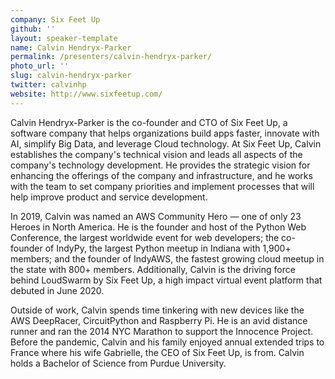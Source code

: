 ```yaml
---
company: Six Feet Up
github: ''
layout: speaker-template
name: Calvin Hendryx-Parker
permalink: /presenters/calvin-hendryx-parker/
photo_url: ''
slug: calvin-hendryx-parker
twitter: calvinhp
website: http://www.sixfeetup.com/
---
```


Calvin Hendryx-Parker is the co-founder and CTO of Six Feet Up, a software company that helps organizations build apps faster, innovate with AI, simplify Big Data, and leverage Cloud technology. At Six Feet Up, Calvin establishes the company's technical vision and leads all aspects of the company's technology development. He provides the strategic vision for enhancing the offerings of the company and infrastructure, and he works with the team to set company priorities and implement processes that will help improve product and service development. 

 In 2019, Calvin was named an AWS Community Hero — one of only 23 Heroes in North America. He is the founder and host of the Python Web Conference, the largest worldwide event for web developers; the co-founder of IndyPy, the largest Python meetup in Indiana with 1,900+ members; and the founder of IndyAWS, the fastest growing cloud meetup in the state with 800+ members. Additionally, Calvin is the driving force behind LoudSwarm by Six Feet Up, a high impact virtual event platform that debuted in June 2020.

Outside of work, Calvin spends time tinkering with new devices like the AWS DeepRacer, CircuitPython and Raspberry Pi. He is an avid distance runner and ran the 2014 NYC Marathon to support the Innocence Project. Before the pandemic, Calvin and his family enjoyed annual extended trips to France where his wife Gabrielle, the CEO of Six Feet Up, is from. Calvin holds a Bachelor of Science from Purdue University.
